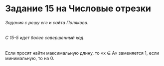 # Задание 15 на Числовые отрезки
###### Задания с решу егэ и сайта Полякова.
###### C 15-5 идет более совершенный код.

Если просят найти максимальную длину, то «x ∈ A» заменяется 1, если минимальную, то на 0.
